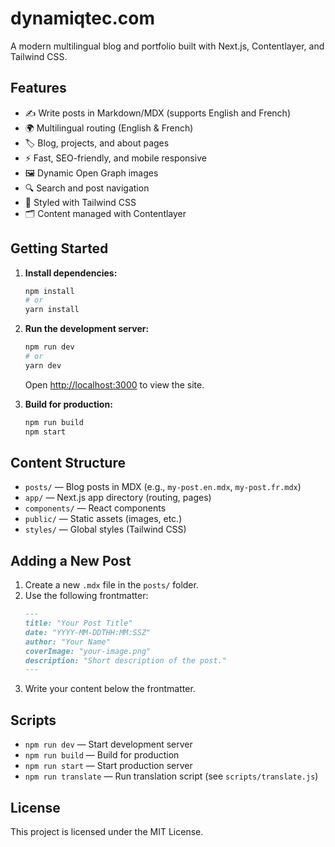 # dynamiqtec.com

A modern multilingual blog and portfolio built with Next.js, Contentlayer, and Tailwind CSS.

## Features

- ✍️ Write posts in Markdown/MDX (supports English and French)
- 🌍 Multilingual routing (English & French)
- 🏷️ Blog, projects, and about pages
- ⚡ Fast, SEO-friendly, and mobile responsive
- 🖼️ Dynamic Open Graph images
- 🔍 Search and post navigation
- 🎨 Styled with Tailwind CSS
- 🗂️ Content managed with Contentlayer

## Getting Started

1. **Install dependencies:**

   ```bash
   npm install
   # or
   yarn install
   ```

2. **Run the development server:**

   ```bash
   npm run dev
   # or
   yarn dev
   ```

   Open [http://localhost:3000](http://localhost:3000) to view the site.

3. **Build for production:**
   ```bash
   npm run build
   npm start
   ```

## Content Structure

- `posts/` — Blog posts in MDX (e.g., `my-post.en.mdx`, `my-post.fr.mdx`)
- `app/` — Next.js app directory (routing, pages)
- `components/` — React components
- `public/` — Static assets (images, etc.)
- `styles/` — Global styles (Tailwind CSS)

## Adding a New Post

1. Create a new `.mdx` file in the `posts/` folder.
2. Use the following frontmatter:
   ```md
   ---
   title: "Your Post Title"
   date: "YYYY-MM-DDTHH:MM:SSZ"
   author: "Your Name"
   coverImage: "your-image.png"
   description: "Short description of the post."
   ---
   ```
3. Write your content below the frontmatter.

## Scripts

- `npm run dev` — Start development server
- `npm run build` — Build for production
- `npm run start` — Start production server
- `npm run translate` — Run translation script (see `scripts/translate.js`)

## License

This project is licensed under the MIT License.
